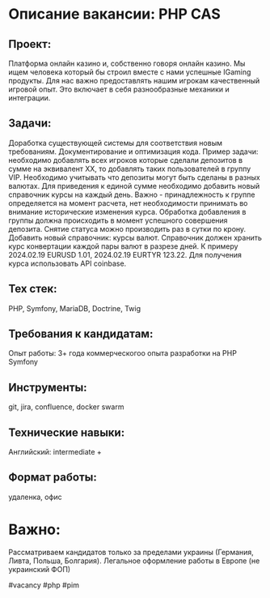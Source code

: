 # Описание вакансии: PHP CAS
## Проект: 
Платформа онлайн казино и, собственно говоря онлайн казино. Мы ищем человека который бы строил вместе с нами успешные IGaming продукты. Для нас важно предоставлять нашим игрокам качественный игровой опыт. Это включает в себя разнообразные механики и интеграции.

## Задачи: 
Доработка существующей системы для соответствия новым требованиям. Документирование и оптимизация кода.
Пример задачи: необходимо добавлять всех игроков которые сделали депозитов в сумме на эквивалент XX, то добавлять таких пользователей в группу VIP. Необходимо учитывать что депозиты могут быть сделаны в разных валютах. Для приведения к единой сумме необходимо добавить новый справочник курсы на каждый день. Важно - принадлежность к группе определяется на момент расчета, нет необходимости принимать во внимание исторические изменения курса. Обработка добавления в группы должна происходить в момент успешного совершения депозита. Снятие статуса можно производить раз в сутки по крону.
Добавить новый справочник: курсы валют. Справочник должен хранить курс конвертации каждой пары валют в разрезе дней. К примеру 2024.02.19 EURUSD 1.01, 2024.02.19 EURTYR 123.22. Для получения курса использовать API coinbase.


## Тех стек: 
PHP, Symfony, MariaDB, Doctrine, Twig

## Требования к кандидатам:
Опыт работы: 3+ года коммерческогоо опыта разработки на PHP Symfony
## Инструменты: 
git, jira, confluence, docker swarm
## Технические навыки: 
Английский: intermediate +

## Формат работы: 
удаленка, офис

# Важно:
Рассматриваем кандидатов только за пределами украины (Германия, Ливта, Польша, Болгария). Легальное оформление работы в Европе (не украинский ФОП)

#vacancy #php #pim